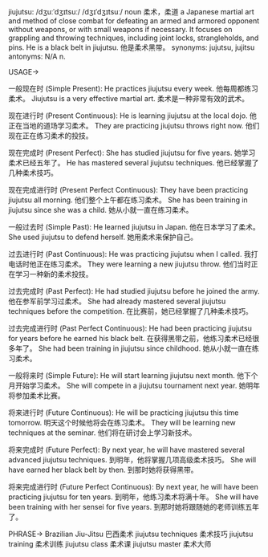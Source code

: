 jiujutsu: /dʒuːˈdʒɪtsuː/ /dʒɪˈdʒɪtsuː/
noun
柔术，柔道
a Japanese martial art and method of close combat for defeating an armed and armored opponent without weapons, or with small weapons if necessary.  It focuses on grappling and throwing techniques, including joint locks, strangleholds, and pins.
He is a black belt in jiujutsu. 他是柔术黑带。
synonyms: jujutsu, jujitsu
antonyms: N/A
n.


USAGE->

一般现在时 (Simple Present):
He practices jiujutsu every week.  他每周都练习柔术。
Jiujutsu is a very effective martial art. 柔术是一种非常有效的武术。

现在进行时 (Present Continuous):
He is learning jiujutsu at the local dojo. 他正在当地的道场学习柔术。
They are practicing jiujutsu throws right now.  他们现在正在练习柔术的投技。

现在完成时 (Present Perfect):
She has studied jiujutsu for five years. 她学习柔术已经五年了。
He has mastered several jiujutsu techniques. 他已经掌握了几种柔术技巧。

现在完成进行时 (Present Perfect Continuous):
They have been practicing jiujutsu all morning. 他们整个上午都在练习柔术。
She has been training in jiujutsu since she was a child. 她从小就一直在练习柔术。

一般过去时 (Simple Past):
He learned jiujutsu in Japan. 他在日本学习了柔术。
She used jiujutsu to defend herself. 她用柔术来保护自己。

过去进行时 (Past Continuous):
He was practicing jiujutsu when I called. 我打电话时他正在练习柔术。
They were learning a new jiujutsu throw. 他们当时正在学习一种新的柔术投技。

过去完成时 (Past Perfect):
He had studied jiujutsu before he joined the army.  他在参军前学习过柔术。
She had already mastered several jiujutsu techniques before the competition. 在比赛前，她已经掌握了几种柔术技巧。

过去完成进行时 (Past Perfect Continuous):
He had been practicing jiujutsu for years before he earned his black belt. 在获得黑带之前，他练习柔术已经很多年了。
She had been training in jiujutsu since childhood. 她从小就一直在练习柔术。

一般将来时 (Simple Future):
He will start learning jiujutsu next month. 他下个月开始学习柔术。
She will compete in a jiujutsu tournament next year. 她明年将参加柔术比赛。

将来进行时 (Future Continuous):
He will be practicing jiujutsu this time tomorrow. 明天这个时候他将会在练习柔术。
They will be learning new techniques at the seminar. 他们将在研讨会上学习新技术。

将来完成时 (Future Perfect):
By next year, he will have mastered several advanced jiujutsu techniques. 到明年，他将掌握几项高级柔术技巧。
She will have earned her black belt by then. 到那时她将获得黑带。

将来完成进行时 (Future Perfect Continuous):
By next year, he will have been practicing jiujutsu for ten years. 到明年，他练习柔术将满十年。
She will have been training with her sensei for five years.  到那时她将跟随她的老师训练五年了。


PHRASE->
Brazilian Jiu-Jitsu 巴西柔术
jiujutsu techniques 柔术技巧
jiujutsu training 柔术训练
jiujutsu class 柔术课
jiujutsu master 柔术大师
